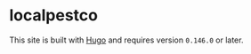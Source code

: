 # localpestco

This site is built with [Hugo](https://gohugo.io/) and requires version `0.146.0` or later.
